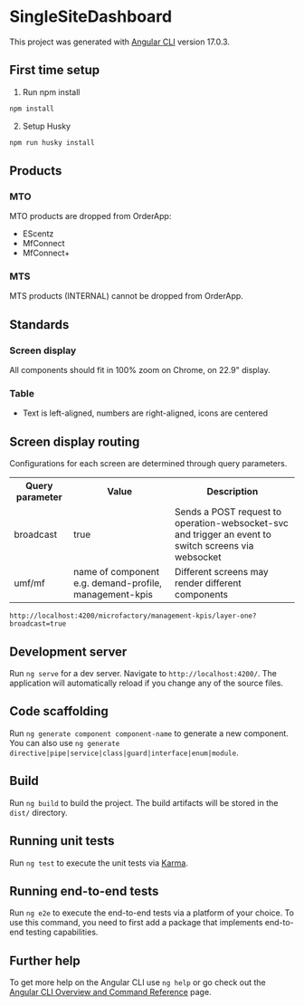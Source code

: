 # SingleSiteDashboard

This project was generated with [Angular CLI](https://github.com/angular/angular-cli) version 17.0.3.

## First time setup

1. Run npm install

```sh
npm install
```

2. Setup Husky

```sh
npm run husky install
```

## Products

### MTO

MTO products are dropped from OrderApp:

- EScentz
- MfConnect
- MfConnect+

### MTS

MTS products (INTERNAL) cannot be dropped from OrderApp.

## Standards

### Screen display

All components should fit in 100% zoom on Chrome, on 22.9" display.

### Table

- Text is left-aligned, numbers are right-aligned, icons are centered

## Screen display routing

Configurations for each screen are determined through query parameters.

<table>
<tr>
<th>
Query parameter
</th>
<th>
Value
</th>
<th>
Description
</th>
</tr>

<tr>
<td>
broadcast
</td>
<td>
true
</td>
<td>
Sends a POST request to operation-websocket-svc and trigger an event to switch screens via websocket
</td>
</tr>

<tr>
<td>
umf/mf
</td>
<td>
name of component e.g. demand-profile, management-kpis
</td>
<td>
Different screens may render different components
</td>
</tr>
</table>

```
http://localhost:4200/microfactory/management-kpis/layer-one?broadcast=true
```

## Development server

Run `ng serve` for a dev server. Navigate to `http://localhost:4200/`. The application will automatically reload if you change any of the source files.

## Code scaffolding

Run `ng generate component component-name` to generate a new component. You can also use `ng generate directive|pipe|service|class|guard|interface|enum|module`.

## Build

Run `ng build` to build the project. The build artifacts will be stored in the `dist/` directory.

## Running unit tests

Run `ng test` to execute the unit tests via [Karma](https://karma-runner.github.io).

## Running end-to-end tests

Run `ng e2e` to execute the end-to-end tests via a platform of your choice. To use this command, you need to first add a package that implements end-to-end testing capabilities.

## Further help

To get more help on the Angular CLI use `ng help` or go check out the [Angular CLI Overview and Command Reference](https://angular.io/cli) page.
